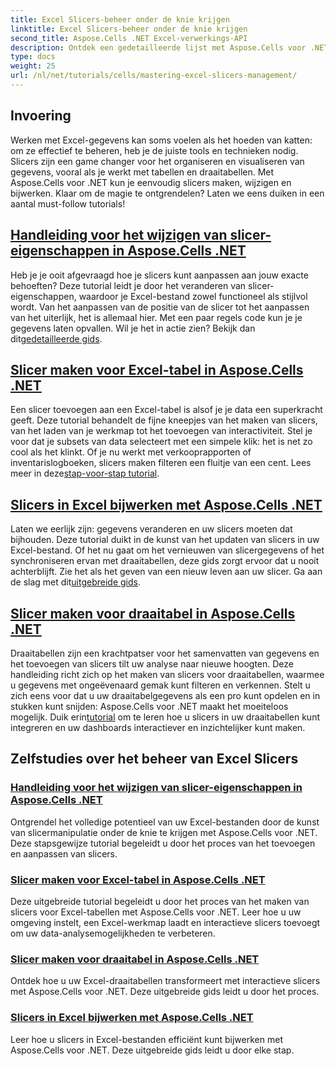```yaml
---
title: Excel Slicers-beheer onder de knie krijgen
linktitle: Excel Slicers-beheer onder de knie krijgen
second_title: Aspose.Cells .NET Excel-verwerkings-API
description: Ontdek een gedetailleerde lijst met Aspose.Cells voor .NET-zelfstudies die gericht zijn op het beheren van Excel-slicers, inclusief het toevoegen, aanpassen en bijwerken van slicers in Excel-bestanden.
type: docs
weight: 25
url: /nl/net/tutorials/cells/mastering-excel-slicers-management/
---
```

## Invoering

Werken met Excel-gegevens kan soms voelen als het hoeden van katten: om ze effectief te beheren, heb je de juiste tools en technieken nodig. Slicers zijn een game changer voor het organiseren en visualiseren van gegevens, vooral als je werkt met tabellen en draaitabellen. Met Aspose.Cells voor .NET kun je eenvoudig slicers maken, wijzigen en bijwerken. Klaar om de magie te ontgrendelen? Laten we eens duiken in een aantal must-follow tutorials!

## [Handleiding voor het wijzigen van slicer-eigenschappen in Aspose.Cells .NET](./guide-change-slicer-properties/)

 Heb je je ooit afgevraagd hoe je slicers kunt aanpassen aan jouw exacte behoeften? Deze tutorial leidt je door het veranderen van slicer-eigenschappen, waardoor je Excel-bestand zowel functioneel als stijlvol wordt. Van het aanpassen van de positie van de slicer tot het aanpassen van het uiterlijk, het is allemaal hier. Met een paar regels code kun je je gegevens laten opvallen. Wil je het in actie zien? Bekijk dan dit[gedetailleerde gids](./guide-change-slicer-properties/).

## [Slicer maken voor Excel-tabel in Aspose.Cells .NET](./creating-slicer-for-excel-table/)

Een slicer toevoegen aan een Excel-tabel is alsof je je data een superkracht geeft. Deze tutorial behandelt de fijne kneepjes van het maken van slicers, van het laden van je werkmap tot het toevoegen van interactiviteit. Stel je voor dat je subsets van data selecteert met een simpele klik: het is net zo cool als het klinkt. Of je nu werkt met verkooprapporten of inventarislogboeken, slicers maken filteren een fluitje van een cent. Lees meer in deze[stap-voor-stap tutorial](./creating-slicer-for-excel-table/).

## [Slicers in Excel bijwerken met Aspose.Cells .NET](./update-slicers-in-excel/)

 Laten we eerlijk zijn: gegevens veranderen en uw slicers moeten dat bijhouden. Deze tutorial duikt in de kunst van het updaten van slicers in uw Excel-bestand. Of het nu gaat om het vernieuwen van slicergegevens of het synchroniseren ervan met draaitabellen, deze gids zorgt ervoor dat u nooit achterblijft. Zie het als het geven van een nieuw leven aan uw slicer. Ga aan de slag met dit[uitgebreide gids](./update-slicers-in-excel/).

## [Slicer maken voor draaitabel in Aspose.Cells .NET](./creating-slicer-for-pivot-table/)

Draaitabellen zijn een krachtpatser voor het samenvatten van gegevens en het toevoegen van slicers tilt uw analyse naar nieuwe hoogten. Deze handleiding richt zich op het maken van slicers voor draaitabellen, waarmee u gegevens met ongeëvenaard gemak kunt filteren en verkennen. Stelt u zich eens voor dat u uw draaitabelgegevens als een pro kunt opdelen en in stukken kunt snijden: Aspose.Cells voor .NET maakt het moeiteloos mogelijk. Duik erin[tutorial](./creating-slicer-for-pivot-table/) om te leren hoe u slicers in uw draaitabellen kunt integreren en uw dashboards interactiever en inzichtelijker kunt maken.

## Zelfstudies over het beheer van Excel Slicers
### [Handleiding voor het wijzigen van slicer-eigenschappen in Aspose.Cells .NET](./guide-change-slicer-properties/)
Ontgrendel het volledige potentieel van uw Excel-bestanden door de kunst van slicermanipulatie onder de knie te krijgen met Aspose.Cells voor .NET. Deze stapsgewijze tutorial begeleidt u door het proces van het toevoegen en aanpassen van slicers.
### [Slicer maken voor Excel-tabel in Aspose.Cells .NET](./creating-slicer-for-excel-table/)
Deze uitgebreide tutorial begeleidt u door het proces van het maken van slicers voor Excel-tabellen met Aspose.Cells voor .NET. Leer hoe u uw omgeving instelt, een Excel-werkmap laadt en interactieve slicers toevoegt om uw data-analysemogelijkheden te verbeteren.
### [Slicer maken voor draaitabel in Aspose.Cells .NET](./creating-slicer-for-pivot-table/)
Ontdek hoe u uw Excel-draaitabellen transformeert met interactieve slicers met Aspose.Cells voor .NET. Deze uitgebreide gids leidt u door het proces.
### [Slicers in Excel bijwerken met Aspose.Cells .NET](./update-slicers-in-excel/)
Leer hoe u slicers in Excel-bestanden efficiënt kunt bijwerken met Aspose.Cells voor .NET. Deze uitgebreide gids leidt u door elke stap.
